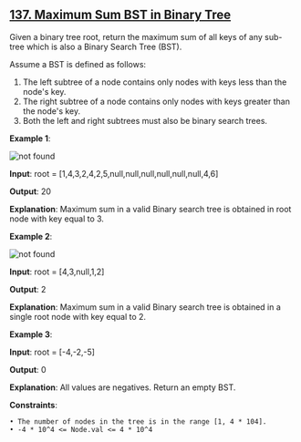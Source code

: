 <h2><a href="https://leetcode.com/problems/maximum-sum-bst-in-binary-tree/description/">137. Maximum Sum BST in Binary Tree</a></h2>

Given a binary tree root, return the maximum sum of all keys of any sub-tree which is also a Binary Search Tree (BST).

Assume a BST is defined as follows:

1. The left subtree of a node contains only nodes with keys less than the node's key. </br>
2. The right subtree of a node contains only nodes with keys greater than the node's key. </br>
3. Both the left and right subtrees must also be binary search trees. </br>


**Example 1**:

<img src="https://assets.leetcode.com/uploads/2020/01/30/sample_1_1709.png" alt="not found">

**Input**: root = [1,4,3,2,4,2,5,null,null,null,null,null,null,4,6]

**Output**: 20

**Explanation**: Maximum sum in a valid Binary search tree is obtained in root node with key equal to 3.

**Example 2**:

<img src="https://assets.leetcode.com/uploads/2020/01/30/sample_2_1709.png" alt="not found">

**Input**: root = [4,3,null,1,2]

**Output**: 2

**Explanation**: Maximum sum in a valid Binary search tree is obtained in a single root node with key equal to 2.

**Example 3**:

**Input**: root = [-4,-2,-5]

**Output**: 0

**Explanation**: All values are negatives. Return an empty BST.

**Constraints**:

    • The number of nodes in the tree is in the range [1, 4 * 104].
    • -4 * 10^4 <= Node.val <= 4 * 10^4